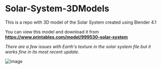 # Solar-System-3DModels
This is a repo with 3D model of the Solar System created using Blender 4.1

You can view this model and download it from **https://www.printables.com/model/999530-solar-system**

_There are a few issues with Earth's texture in the solar system file but it works fine in its most recent update._



![image](https://github.com/user-attachments/assets/16a45e6d-8a50-40a8-bfe8-33d8498e3414)
